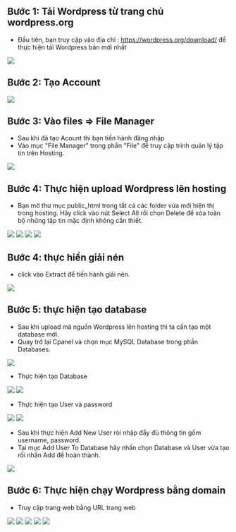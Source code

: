 ## Bước 1: Tải Wordpress từ trang chủ wordpress.org
- Đầu tiên, bạn truy cập vào địa chỉ : https://wordpress.org/download/  để thực hiện tải Wordpress bản mới nhất  
<img src="img/u1.png">


## Bước 2: Tạo Account
<img src="img/u2.png">

## Bước 3: Vào files => File Manager 
- Sau khi đã tạo Acount thì bạn tiến hành đăng nhập
- Vào mục "File Manager" trong phần "File" để truy cập trình quản lý tập tin trên Hosting.

<img src="img/u3.png">

## Bước 4: Thực hiện upload Wordpress lên hosting
- Bạn mở thư mục public_html trong tất cả các folder vừa mới hiện thị trong hosting. Hãy click vào nút Select All rồi chọn Delete để xóa toàn bộ những tập tin mặc định không cần thiết.

<img src="img/u4.png">

<img src="img/u5.png">


<img src="img/u6.png">
<img src="img/u7.png">

## Bước 4: thực hiển giải nén 
- click vào Extract để tiến hành giải nén.

<img src="img/u8.png">


## Bước 5: thực hiện tạo database
- Sau khi upload mã nguồn Wordpress lên hosting thì ta cần tạo một database mới.
- Quay trở lại Cpanel và chọn mục MySQL Database trong phần Databases.
<img src="img/u9.png">

- Thực hiện tạo Database
<img src="img/u10.png">
<img src="img/u11.png">

- Thực hiện tạo User và password
<img src="img/u12.png">
<img src="img/u13.png">

- Sau khi thực hiện Add New User ròi nhập đầy đủ thông tin gồm username, password.
- Tại mục Add User To Database hãy nhấn chọn Database và User vừa tạo rồi nhấn Add để hoàn thành.
<img src="img/u14.png">

## Bước 6: Thực hiện chạy Wordpress bằng domain
- Truy cập trang web bằng URL trang web
<img src="img/u15.png">
<img src="img/u16.png">
<img src="img/u17.png">
<img src="img/u18.png">
<img src="img/u19.png">



